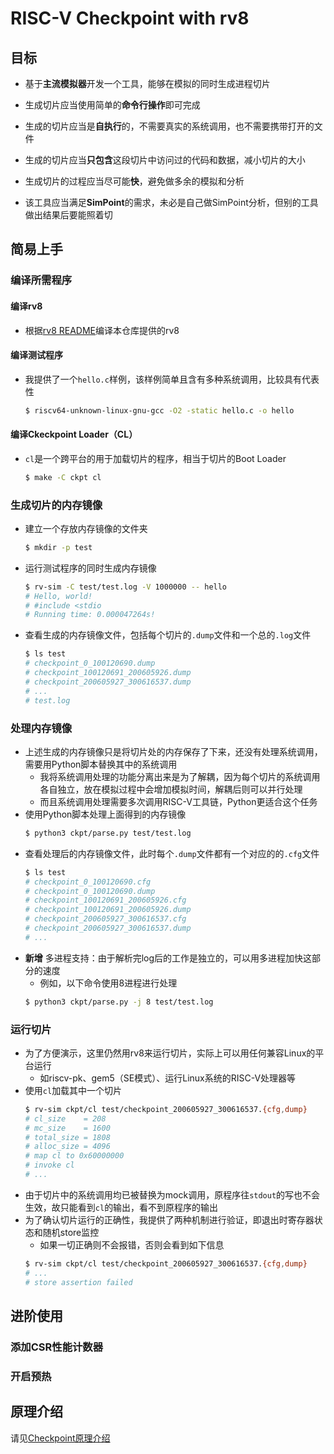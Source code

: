 RISC-V Checkpoint with rv8
===========

## 目标

* 基于**主流模拟器**开发一个工具，能够在模拟的同时生成进程切片

* 生成切片应当使用简单的**命令行操作**即可完成

* 生成的切片应当是**自执行**的，不需要真实的系统调用，也不需要携带打开的文件

* 生成的切片应当**只包含**这段切片中访问过的代码和数据，减小切片的大小

* 生成切片的过程应当尽可能**快**，避免做多余的模拟和分析

* 该工具应当满足**SimPoint**的需求，未必是自己做SimPoint分析，但别的工具做出结果后要能照着切


## 简易上手

### 编译所需程序
#### 编译rv8
* 根据[rv8 README](README.rv8.md)编译本仓库提供的rv8
#### 编译测试程序
* 我提供了一个`hello.c`样例，该样例简单且含有多种系统调用，比较具有代表性
    ```bash
    $ riscv64-unknown-linux-gnu-gcc -O2 -static hello.c -o hello
    ```
#### 编译Ckeckpoint Loader（CL）
* `cl`是一个跨平台的用于加载切片的程序，相当于切片的Boot Loader
    ```bash
    $ make -C ckpt cl
    ```

### 生成切片的内存镜像
* 建立一个存放内存镜像的文件夹
    ```bash
    $ mkdir -p test
    ```
* 运行测试程序的同时生成内存镜像
    ```bash
    $ rv-sim -C test/test.log -V 1000000 -- hello
    # Hello, world!
    # #include <stdio
    # Running time: 0.000047264s!
    ```
* 查看生成的内存镜像文件，包括每个切片的`.dump`文件和一个总的`.log`文件
    ```bash
    $ ls test
    # checkpoint_0_100120690.dump
    # checkpoint_100120691_200605926.dump
    # checkpoint_200605927_300616537.dump
    # ...
    # test.log
    ```

### 处理内存镜像
* 上述生成的内存镜像只是将切片处的内存保存了下来，还没有处理系统调用，需要用Python脚本替换其中的系统调用
    * 我将系统调用处理的功能分离出来是为了解耦，因为每个切片的系统调用各自独立，放在模拟过程中会增加模拟时间，解耦后则可以并行处理
    * 而且系统调用处理需要多次调用RISC-V工具链，Python更适合这个任务
* 使用Python脚本处理上面得到的内存镜像
    ```bash
    $ python3 ckpt/parse.py test/test.log
    ```
* 查看处理后的内存镜像文件，此时每个`.dump`文件都有一个对应的的`.cfg`文件
    ```bash
    $ ls test
    # checkpoint_0_100120690.cfg
    # checkpoint_0_100120690.dump
    # checkpoint_100120691_200605926.cfg
    # checkpoint_100120691_200605926.dump
    # checkpoint_200605927_300616537.cfg
    # checkpoint_200605927_300616537.dump
    # ...
    ```
* **新增** 多进程支持：由于解析完log后的工作是独立的，可以用多进程加快这部分的速度
    * 例如，以下命令使用8进程进行处理
    ```bash
    $ python3 ckpt/parse.py -j 8 test/test.log
    ```

### 运行切片
* 为了方便演示，这里仍然用rv8来运行切片，实际上可以用任何兼容Linux的平台运行
    * 如riscv-pk、gem5（SE模式）、运行Linux系统的RISC-V处理器等
* 使用`cl`加载其中一个切片
    ```bash
    $ rv-sim ckpt/cl test/checkpoint_200605927_300616537.{cfg,dump}
    # cl_size    = 208
    # mc_size    = 1600
    # total_size = 1808
    # alloc_size = 4096
    # map cl to 0x60000000
    # invoke cl
    # ...
    ```
* 由于切片中的系统调用均已被替换为mock调用，原程序往`stdout`的写也不会生效，故只能看到`cl`的输出，看不到原程序的输出
* 为了确认切片运行的正确性，我提供了两种机制进行验证，即退出时寄存器状态和随机store监控
    * 如果一切正确则不会报错，否则会看到如下信息
    ```bash
    $ rv-sim ckpt/cl test/checkpoint_200605927_300616537.{cfg,dump}
    # ...
    # store assertion failed
    ```


## 进阶使用

### 添加CSR性能计数器

### 开启预热


## 原理介绍
请见[Checkpoint原理介绍](ckpt/README.md)
